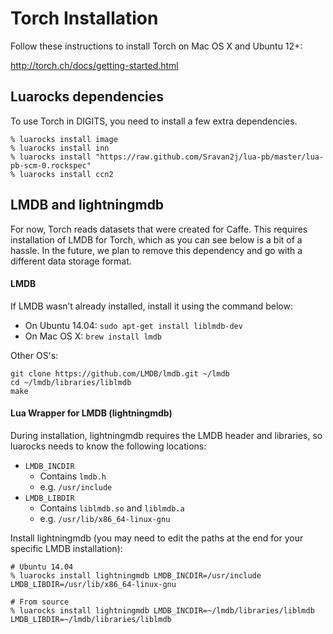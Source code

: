 # Torch Installation

Follow these instructions to install Torch on Mac OS X and Ubuntu 12+:

http://torch.ch/docs/getting-started.html

## Luarocks dependencies

To use Torch in DIGITS, you need to install a few extra dependencies.

    % luarocks install image
    % luarocks install inn
    % luarocks install "https://raw.github.com/Sravan2j/lua-pb/master/lua-pb-scm-0.rockspec"
    % luarocks install ccn2

## LMDB and lightningmdb

For now, Torch reads datasets that were created for Caffe. This requires installation of LMDB for Torch, which as you can see below is a bit of a hassle. In the future, we plan to remove this dependency and go with a different data storage format.

#### LMDB

If LMDB wasn’t already installed, install it using the command below:

* On Ubuntu 14.04: `sudo apt-get install liblmdb-dev`
* On Mac OS X: `brew install lmdb`

Other OS's:
```
git clone https://github.com/LMDB/lmdb.git ~/lmdb
cd ~/lmdb/libraries/liblmdb
make
```

#### Lua Wrapper for LMDB (lightningmdb)

During installation, lightningmdb requires the LMDB header and libraries, so luarocks needs to know the following locations:

* `LMDB_INCDIR`
  * Contains `lmdb.h`
  * e.g. `/usr/include`
* `LMDB_LIBDIR`
  * Contains `liblmdb.so` and `liblmdb.a`
  * e.g. `/usr/lib/x86_64-linux-gnu`

Install lightningmdb (you may need to edit the paths at the end for your specific LMDB installation):

    # Ubuntu 14.04
    % luarocks install lightningmdb LMDB_INCDIR=/usr/include LMDB_LIBDIR=/usr/lib/x86_64-linux-gnu

    # From source
    % luarocks install lightningmdb LMDB_INCDIR=~/lmdb/libraries/liblmdb LMDB_LIBDIR=~/lmdb/libraries/liblmdb

